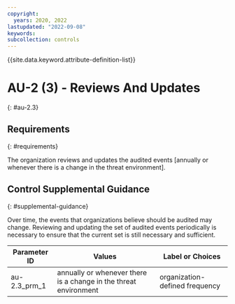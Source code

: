 ```yaml
---
copyright:
  years: 2020, 2022
lastupdated: "2022-09-08"
keywords: 
subcollection: controls
---
```


{{site.data.keyword.attribute-definition-list}}

# AU-2 (3) - Reviews And Updates
{: #au-2.3}

## Requirements
{: #requirements}

The organization reviews and updates the audited events [annually or whenever there is a change in the threat environment].

## Control Supplemental Guidance
{: #supplemental-guidance}

Over time, the events that organizations believe should be audited may change. Reviewing and updating the set of audited events periodically is necessary to ensure that the current set is still necessary and sufficient.

| Parameter ID | Values | Label or Choices |
|---|---|---|
| au-2.3_prm_1 | annually or whenever there is a change in the threat environment | organization-defined frequency |


